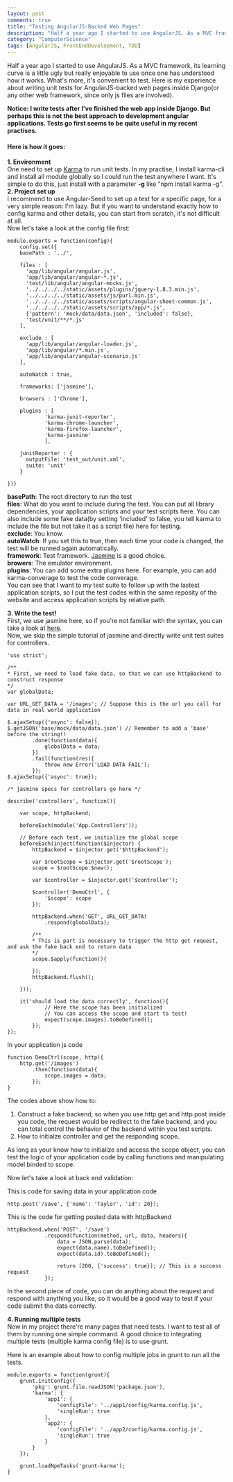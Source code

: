 ```yaml
---
layout: post
comments: true
title: "Testing AngularJS-Backed Web Pages"
description: "Half a year ago I started to use AngularJS. As a MVC framework, its learning curve is a little ugly but really enjoyable to use once one has understood how it works. What's more, it's convenient to test. Here is my experience about testing AngularJS-backed web pages inside Django(or any other web framework, since only js files are involved). "
category: "ComputerScience"
tags: [AngularJS, FrontEndDevelopment, TDD]
---
```



<p class="para">Half a year ago I started to use AngularJS. As a MVC framework, its learning curve is a little ugly but really enjoyable to use once one has understood how it works. What's more, it's convenient to test. Here is my experience about writing unit tests for AngularJS-backed web pages inside Django(or any other web framework, since only js files are involved). </p>

<p class="para">
    <b>
        Notice: I write tests after I've finished the web app inside Django. But perhaps this is not the best approach to development angular applications. Tests go first seems to be quite useful in my recent practises.
    </b>
</p>  

#### Here is how it goes:  
**1. Environment**  
One need to set up [Karma](http://karma-runner.github.io/0.12/index.html) to run unit tests. In my practise, I install karma-cli and install all module globally so I could run the test anywhere I want. It's simple to do this, just install with a parameter **-g** like "npm install karma -g".  
**2. Project set up**   
I recommend to use Angular-Seed to set up a test for a specific page, for a very simple reason: I'm lazy. But if you want to understand exactly how to config karma and other details, you can start from scratch, it's not difficult at all.   
Now let's take a look at the config file first:  

    module.exports = function(config){
        config.set({
        basePath : '../',

        files : [
          'app/lib/angular/angular.js',
          'app/lib/angular/angular-*.js',
          'test/lib/angular/angular-mocks.js',
          '../../../../static/assets/plugins/jquery-1.8.3.min.js',
          '../../../../static/assets/js/purl.min.js',
          '../../../../static/assets/scripts/angular-sheet-common.js',
          '../../../../static/assets/scripts/app/*.js',
          {'pattern': 'mock/data/data.json', 'included': false},
          'test/unit/**/*.js'
        ],

        exclude : [
          'app/lib/angular/angular-loader.js',
          'app/lib/angular/*.min.js',
          'app/lib/angular/angular-scenario.js'
        ],

        autoWatch : true,

        frameworks: ['jasmine'],

        browsers : ['Chrome'],

        plugins : [
                'karma-junit-reporter',
                'karma-chrome-launcher',
                'karma-firefox-launcher',
                'karma-jasmine'
                ],

        junitReporter : {
          outputFile: 'test_out/unit.xml',
          suite: 'unit'
        }

    })}

**basePath**: The root directory to run the test  
**files**: What do you want to include during the test. You can put all library dependencies, your application scripts and your test scripts here. You can also include some fake data(by setting 'included' to false, you tell karma to include the file but not take it as a script file) here for testing.    
**exclude**: You know.  
**autoWatch**: If you set this to true, then each time your code is changed, the test will be runned again automatically.   
**framework**: Test framework. [Jasmine](http://jasmine.github.io) is a good choice.  
**browers**: The emulator environment.  
**plugins**: You can add some extra plugins here. For example, you can add karma-converage to test the code converage.  
You can see that I want to my test suite to follow up with the lastest application scripts, so I put the test codes within the same reposity of the website and access application scripts by relative path.   

**3. Write the test!**  
First, we use jasmine here, so if you're not familiar with the syntax, you can take a look at [here](http://jasmine.github.io).  
Now, we skip the simple tutorial of jasmine and directly write unit test suites for controllers.  

    'use strict';

    /**
    * First, we need to load fake data, so that we can use httpBackend to construct response
    */
    var globalData;

    var URL_GET_DATA = '/images'; // Suppose this is the url you call for data in real world application

    $.ajaxSetup({'async': false});
    $.getJSON('base/mock/data/data.json') // Remember to add a 'base' before the string!!
            .done(function(data){
                globalData = data;
            })
            .fail(function(res){
                throw new Error('LOAD DATA FAIL');
            });
    $.ajaxSetup({'async': true});

    /* jasmine specs for controllers go here */

    describe('controllers', function(){

        var scope, httpBackend;

        beforeEach(module('App.Controllers'));

        // Before each test, we initialize the global scope
        beforeEach(inject(function($injector) {
            httpBackend = $injector.get('$httpBackend');

            var $rootScope = $injector.get('$rootScope');
            scope = $rootScope.$new();

            var $controller = $injector.get('$controller');

            $controller('DemoCtrl', {
                '$scope': scope
            });

            httpBackend.when('GET', URL_GET_DATA)
                .respond(globalData);

            /**
            * This is part is necessary to trigger the http get request, and ask the fake back end to return data
            */
            scope.$apply(function(){

            });
            httpBackend.flush();

        }));

        it('should load the data correctly', function(){
                // Here the scope has been initialized
                // You can access the scope and start to test!
                expect(scope.images).toBeDefined();
            });  
    });


In your application js code  

    function DemoCtrl(scope, http){
        http.get('/images')
            .then(function(data){
                scope.images = data;
            });
    }

The codes above show how to:  
1. Construct a fake backend, so when you use http.get and http.post inside you code, the request would be redirect to the fake backend, and you can total control the behavior of the backend within you test scripts.  
2. How to initialze controller and get the responding scope.  

As long as your know how to initialize and access the scope object, you can test the logic of your application code by calling functions and manipulating model binded to scope.   

Now let's take a look at back end validation:  

This is code for saving data in your application code  

    http.post('/save', {'name': 'Taylor', 'id': 20});

This is the code for getting posted data with httpBackend  

    httpBackend.when('POST', '/save')
                .respond(function(method, url, data, headers){
                    data = JSON.parse(data);
                    expect(data.name).toBeDefined();
                    expect(data.id).toBeDefined();

                    return [200, {'success': true}]; // This is a success request
                });


In the second piece of code, you can do anything about the request and respond with anything you like, so it would be a good way to test if your code submit the data correctly.  

**4. Running multiple tests**  
Now in my project there're many pages that need tests. I want to test all of them by running one simple command. A good choice to integrating multiple tests (multiple karma config file) is to use grunt.    

Here is an example about how to config multiple jobs in grunt to run all the tests.

    module.exports = function(grunt){
        grunt.initConfig({
            'pkg': grunt.file.readJSON('package.json'),
            'karma': {
                'app1': {
                    'configFile': '../app1/config/karma.config.js',
                    'singleRun': true
                },
                'app2': {
                    'configFile': '../app2/config/karma.config.js',
                    'singleRun': true
                }
            }
        });
        
        grunt.loadNpmTasks('grunt-karma');
    }